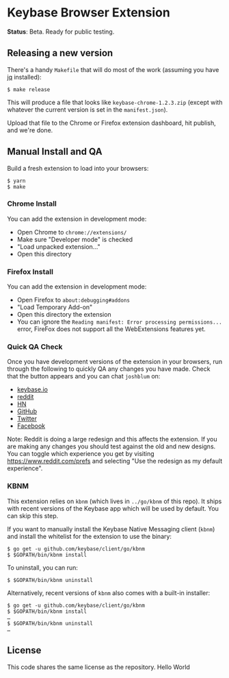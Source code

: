 # Keybase Browser Extension

**Status**: Beta. Ready for public testing.

## Releasing a new version

There's a handy `Makefile` that will do most of the work (assuming you have
[jq](https://stedolan.github.io/jq/download) installed):

```shell
$ make release
```

This will produce a file that looks like `keybase-chrome-1.2.3.zip` (except with
whatever the current version is set in the `manifest.json`).

Upload that file to the Chrome or Firefox extension dashboard, hit publish, and
we're done.

## Manual Install and QA

Build a fresh extension to load into your browsers:

```shell
$ yarn
$ make
```

### Chrome Install

You can add the extension in development mode:

- Open Chrome to `chrome://extensions/`
- Make sure "Developer mode" is checked
- "Load unpacked extension..."
- Open this directory

### Firefox Install

You can add the extension in development mode:

- Open Firefox to `about:debugging#addons`
- "Load Temporary Add-on"
- Open this directory
  the extension
- You can ignore the `Reading manifest: Error processing permissions...` error,
  FireFox does not support all the WebExtensions features yet.

### Quick QA Check

Once you have development versions of the extension in your browsers, run
through the following to quickly QA any changes you have made. Check that the
button appears and you can chat `joshblum` on:

- [keybase.io](https://keybase.io/joshblum)
- [reddit](https://www.reddit.com/user/joshblum)
- [HN](https://news.ycombinator.com/user?id=josh_blum)
- [GitHub](https://github.com/joshblum)
- [Twitter](https://twitter.com/blumua)
- [Facebook](https://www.facebook.com/ccoyne77)

Note: Reddit is doing a large redesign and this affects the extension. If you
are making any changes you should test against the old and new designs. You can
toggle which experience you get by visiting https://www.reddit.com/prefs and
selecting "Use the redesign as my default experience".

### KBNM

This extension relies on `kbnm` (which lives in `../go/kbnm` of this repo). It
ships with recent versions of the Keybase app which will be used by default. You
can skip this step.

If you want to manually install the Keybase Native Messaging client (`kbnm`) and
install the whitelist for the extension to use the binary:

```shell
$ go get -u github.com/keybase/client/go/kbnm
$ $GOPATH/bin/kbnm install
```

To uninstall, you can run:

```shell
$ $GOPATH/bin/kbnm uninstall
```

Alternatively, recent versions of `kbnm` also comes with a built-in installer:

```shell
$ go get -u github.com/keybase/client/go/kbnm
$ $GOPATH/bin/kbnm install
…
$ $GOPATH/bin/kbnm uninstall
…
```

## License

This code shares the same license as the repository.
Hello World
